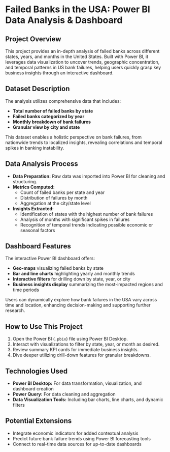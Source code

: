 # Failed Banks in the USA: Power BI Data Analysis & Dashboard

## Project Overview

This project provides an in-depth analysis of failed banks across different states, years, and months in the United States. Built with Power BI, it leverages data visualization to uncover trends, geographic concentration, and temporal patterns in US bank failures, helping users quickly grasp key business insights through an interactive dashboard.

## Dataset Description

The analysis utilizes comprehensive data that includes:

- **Total number of failed banks by state**
- **Failed banks categorized by year**
- **Monthly breakdown of bank failures**
- **Granular view by city and state**

This dataset enables a holistic perspective on bank failures, from nationwide trends to localized insights, revealing correlations and temporal spikes in banking instability.

## Data Analysis Process

- **Data Preparation:** Raw data was imported into Power BI for cleaning and structuring.
- **Metrics Computed:**
  - Count of failed banks per state and year
  - Distribution of failures by month
  - Aggregation at the city/state level
- **Insights Extracted:**
  - Identification of states with the highest number of bank failures
  - Analysis of months with significant spikes in failures
  - Recognition of temporal trends indicating possible economic or seasonal factors

## Dashboard Features

The interactive Power BI dashboard offers:

- **Geo-maps** visualizing failed banks by state
- **Bar and line charts** highlighting yearly and monthly trends
- **Interactive filters** for drilling down by state, year, or city
- **Business insights display** summarizing the most-impacted regions and time periods

Users can dynamically explore how bank failures in the USA vary across time and location, enhancing decision-making and supporting further research.

## How to Use This Project

1. Open the Power BI (`.pbix`) file using Power BI Desktop.
2. Interact with visualizations to filter by state, year, or month as desired.
3. Review summary KPI cards for immediate business insights.
4. Dive deeper utilizing drill-down features for granular breakdowns.

## Technologies Used

- **Power BI Desktop:** For data transformation, visualization, and dashboard creation
- **Power Query:** For data cleaning and aggregation
- **Data Visualization Tools:** Including bar charts, line charts, and dynamic filters

## Potential Extensions

- Integrate economic indicators for added contextual analysis
- Predict future bank failure trends using Power BI forecasting tools
- Connect to real-time data sources for up-to-date dashboards

